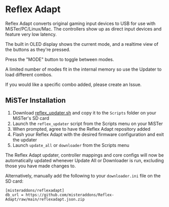# Reflex Adapt

Reflex Adapt converts original gaming input devices to USB for use with MiSTer/PC/Linux/Mac. The controllers show up as direct input devices and feature very low latency. 

The built in OLED display shows the current mode, and a realtime view of the buttons as they're pressed.

Press the "MODE" button to toggle between modes.

A limited number of modes fit in the internal memory so use the Updater to load different combos.

If you would like a specific combo added, please create an Issue.

## MiSTer Installation

1. Download [reflex_updater.sh](https://github.com/misteraddons/Reflex-Adapt/releases/download/latest/reflex_updater.sh) and copy it to the `Scripts` folder on your MiSTer's SD card
2. Launch the `reflex_updater` script from the Scripts menu on your MiSTer
3. When prompted, agree to have the Reflex Adapt repository added
4. Flash your Reflex Adapt with the desired firmware configuration and exit the updater
5. Launch `update_all` or `downloader` from the Scripts menu

The Reflex Adapt updater, controller mappings and core configs will now be automatically updated whenever Update All or Downloader is run, excluding those you have made changes to.

Alternatively, manually add the following to your `downloader.ini` file on the SD card:

```
[misteraddons/reflexadapt]
db_url = https://github.com/misteraddons/Reflex-Adapt/raw/main/reflexadapt.json.zip
```
